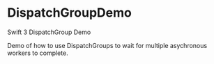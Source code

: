 # DispatchGroupDemo
Swift 3 DispatchGroup Demo

Demo of how to use DispatchGroups to wait for multiple asychronous workers to complete.
